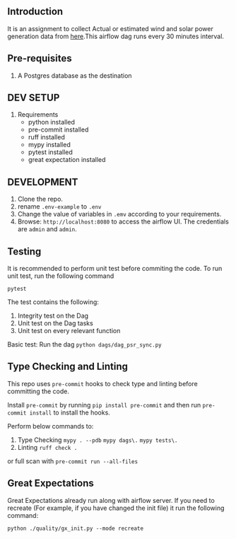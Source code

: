 ## Introduction
It is an assignment to collect Actual or estimated wind and solar power generation data from  [here](https://bmrs.elexon.co.uk/actual-or-estimated-wind-and-solar-power-generation).This airflow dag runs every 30 minutes interval.

## Pre-requisites
1. A Postgres database as the destination

## DEV SETUP
1. Requirements
    - python installed
    - pre-commit installed
    - ruff installed
    - mypy installed
    - pytest installed
    - great expectation installed

## DEVELOPMENT
1. Clone the repo.
2. rename `.env-example` to `.env`
2. Change the value of variables in `.emv` according to your requirements.
3. Browse: `http://localhost:8080` to access the airflow UI. The credentials are `admin` and `admin`.

## Testing
It is recommended to perform unit test before commiting the code. To run unit test, run the following command

`pytest`

The test contains the following:
1. Integrity test on the Dag
2. Unit test on the Dag tasks
3. Unit test on every relevant function

Basic test:
Run the dag `python dags/dag_psr_sync.py`


## Type Checking and Linting
This repo uses `pre-commit` hooks to check type and linting before committing the code.

Install `pre-commit` by running `pip install pre-commit` and then run `pre-commit install` to install the hooks.

Perform below commands to:
1. Type Checking
`mypy . --pdb`
`mypy dags\.`
`mypy tests\.`
2. Linting
`ruff check .`

or full scan with `pre-commit run --all-files`

## Great Expectations
Great Expectations already run along with airflow server. If you need to recreate (For example, if you have changed the init file) it run the following command:

`python ./quality/gx_init.py --mode recreate`
